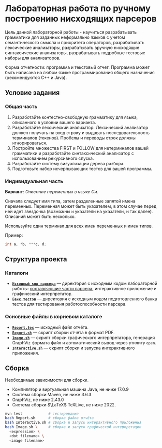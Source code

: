 # Лабораторная работа по ручному построению нисходящих парсеров

Цель данной лабораторной работы - научиться разрабатывать грамматики для заданных неформально языков с учетом семантического смысла и приоритета операторов, разрабатывать лексические анализаторы, разрабатывать вручную нисходящие синтаксические анализаторы, разрабатывать подробные тестовые наборы для анализаторов.

Форма отчетности: программа и текстовый отчет. Программа может быть написана на любом языке программирования общего назначения (рекомендуются C++ и Java).

## Условие задания

### Общая часть

1. Разработайте контестно-свободную грамматику для языка, описанного в условии вашего варианта.
2. Разработайте лексический анализатор. Лексический анализатор должен получать на вход строку и выдавать последовательность терминалов (токенов). Пробелы и переводы строк должны игнорироваться.
3. Постройте множества FIRST и FOLLOW для нетерминалов вашей грамматики и разработайте синтаксический анализатор с использованием рекурсивного спуска.
4. Разработайте систему визуализации дерева разбора.
5. Подготовьте набор исчерпывающих тестов для вашей программы.

### Индивидуальная часть

**Вариант**: *Описание переменных в языке Си*.

Сначала следует имя типа, затем разделенные запятой имена переменных. Переменная может быть указателем, в этом случае перед ней идет звездочка (возможны и указатели на указатели, и так далее). Описаний может быть несколько.

Используйте один терминал для всех имен переменных и имен типов.

Пример:

```c
int a, *b, ***c, d;
```

## Структура проекта

### Каталоги

* [**`Исходный код парсера`**](src/main/java/bakturin/lab2/) — директория с исходным кодом лабораторной работы: [составляющие части парсера](src/main/java/bakturin/lab2/cvardef/), интерактивное приложение и графический интерпретатор.
* [**`Банк тестов`**](src/test/) — директория с исходным кодом подготовленного банка тестов для тестирования работоспособности парсера.

### Основные файлы в корневом каталоге

* [**`Report.tex`**](Report.tex) — исходный файл отчёта.
* [**`Report.sh`**](Report.sh) — скрипт сборки отчёта в формат PDF.
* [**`Image.sh`**](Image.sh) — скрипт сборки графического интерпретатора, генерация GraphViz формата файл и автоматический вывод через утилиту `open`.
* [**`Interactive.sh`**](Interactive.sh) — скрипт сборки и запуска интерактивного приложения.

## Сборка

Необходимые зависимости для сборки.

* Компилятор и виртуальная машина Java, не ниже 17.0.9
* Система сборки Maven, не ниже 3.6.3
* GraphViz, не ниже 2.43.0
* Система сборки $\LaTeX$ TeXLive, не ниже 2022.

```bash
mvn test            # тестирование
bash Report.sh      # сборка файла отчёта
bash Interactive.sh # сборка и запуск интерактивного приложения
bash Image.sh \     # сборка и запуск графической интерпретации
  <expression> \
  <dot filename> \
  <image filename>
```
